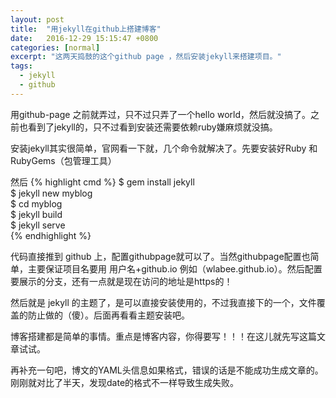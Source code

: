 ```yaml
---
layout: post
title:  "用jekyll在github上搭建博客"
date:   2016-12-29 15:15:47 +0800
categories: [normal]
excerpt: "这两天捣鼓的这个github page ，然后安装jekyll来搭建项目。"
tags:
  - jekyll
  - github
---
```


用github-page 之前就弄过，只不过只弄了一个hello world，然后就没搞了。之前也看到了jekyll的，只不过看到安装还需要依赖ruby嫌麻烦就没搞。

安装jekyll其实很简单，官网看一下就，几个命令就解决了。先要安装好Ruby 和 RubyGems（包管理工具）

然后
{% highlight cmd %}
$ gem install jekyll		
$ jekyll new myblog		
$ cd myblog		
$ jekyll build			
$ jekyll serve		
{% endhighlight %}

代码直接推到 github 上，配置githubpage就可以了。当然githubpage配置也简单，主要保证项目名要用 用户名+github.io 例如（wlabee.github.io）。然后配置要展示的分支，还有一点就是现在访问的地址是https的！

然后就是 jekyll 的主题了，是可以直接安装使用的，不过我直接下的一个，文件覆盖的防止做的（傻）。后面再看看主题安装吧。

博客搭建都是简单的事情。重点是博客内容，你得要写！！！在这儿就先写这篇文章试试。

再补充一句吧，博文的YAML头信息如果格式，错误的话是不能成功生成文章的。刚刚就对比了半天，发现date的格式不一样导致生成失败。